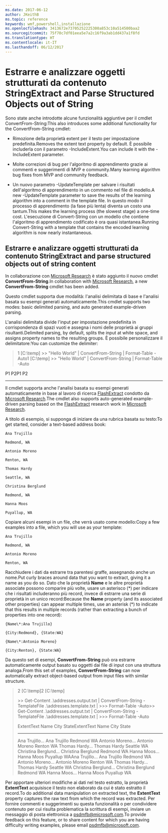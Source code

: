 ```yaml
---
ms.date: 2017-06-12
author: JKeithB
ms.topic: reference
keywords: wmf,powershell,installazione
ms.openlocfilehash: 3413672e73705252225300a853c10a514500baa2
ms.sourcegitcommit: 75f70c7df01eea5e7a2c16f9a3ab1dd437a1f8fd
ms.translationtype: HT
ms.contentlocale: it-IT
ms.lasthandoff: 06/12/2017
---
```

# <a name="extract-and-parse-structured-objects-out-of-string"></a><span data-ttu-id="c1950-102">Estrarre e analizzare oggetti strutturati da contenuto String</span><span class="sxs-lookup"><span data-stu-id="c1950-102">Extract and Parse Structured Objects out of String</span></span>
<span data-ttu-id="c1950-103">Sono state anche introdotte alcune funzionalità aggiuntive per il cmdlet ConvertFrom-String:</span><span class="sxs-lookup"><span data-stu-id="c1950-103">This also introduces some additional functionality for the ConvertFrom-String cmdlet:</span></span>

-   <span data-ttu-id="c1950-104">Rimozione della proprietà extent per il testo per impostazione predefinita.</span><span class="sxs-lookup"><span data-stu-id="c1950-104">Removes the extent text property by default.</span></span> <span data-ttu-id="c1950-105">È possibile includerla con il parametro -IncludeExtent.</span><span class="sxs-lookup"><span data-stu-id="c1950-105">You can include it with the -IncludeExtent parameter.</span></span>

-   <span data-ttu-id="c1950-106">Molte correzioni di bug per l'algoritmo di apprendimento grazie ai commenti e suggerimenti di MVP e community.</span><span class="sxs-lookup"><span data-stu-id="c1950-106">Many learning algorithm bug fixes from MVP and community feedback.</span></span>

-   <span data-ttu-id="c1950-107">Un nuovo parametro -UpdateTemplate per salvare i risultati dell'algoritmo di apprendimento in un commento nel file di modello.</span><span class="sxs-lookup"><span data-stu-id="c1950-107">A new -UpdateTemplate parameter to save the results of the learning algorithm into a comment in the template file.</span></span> <span data-ttu-id="c1950-108">In questo modo il processo di apprendimento (la fase più lenta) diventa un costo una tantum.</span><span class="sxs-lookup"><span data-stu-id="c1950-108">This makes the learning process (the slowest stage) a one-time cost.</span></span> <span data-ttu-id="c1950-109">L'esecuzione di Convert-String con un modello che contiene l'algoritmo di apprendimento codificato è ora quasi istantanea.</span><span class="sxs-lookup"><span data-stu-id="c1950-109">Running Convert-String with a template that contains the encoded learning algorithm is now nearly instantaneous.</span></span>


<a name="extract-and-parse-structured-objects-out-of-string-content"></a><span data-ttu-id="c1950-110">Estrarre e analizzare oggetti strutturati da contenuto String</span><span class="sxs-lookup"><span data-stu-id="c1950-110">Extract and parse structured objects out of string content</span></span>
----------------------------------------------------------

<span data-ttu-id="c1950-111">In collaborazione con [Microsoft Research](http://research.microsoft.com/) è stato aggiunto il nuovo cmdlet **ConvertFrom-String**.</span><span class="sxs-lookup"><span data-stu-id="c1950-111">In collaboration with [Microsoft Research](http://research.microsoft.com/), a new **ConvertFrom-String** cmdlet has been added.</span></span>

<span data-ttu-id="c1950-112">Questo cmdlet supporta due modalità: l'analisi delimitata di base e l'analisi basata su esempi generati automaticamente.</span><span class="sxs-lookup"><span data-stu-id="c1950-112">This cmdlet supports two modes: basic delimited parsing, and auto generated example-driven parsing.</span></span>

<span data-ttu-id="c1950-113">L'analisi delimitata divide l'input per impostazione predefinita in corrispondenza di spazi vuoti e assegna i nomi delle proprietà ai gruppi risultanti.</span><span class="sxs-lookup"><span data-stu-id="c1950-113">Delimited parsing, by default, splits the input at white space, and assigns property names to the resulting groups.</span></span> <span data-ttu-id="c1950-114">È possibile personalizzare il delimitatore:</span><span class="sxs-lookup"><span data-stu-id="c1950-114">You can customize the delimiter:</span></span>

> <span data-ttu-id="c1950-115">1 \[C:\\temp\] &gt;&gt; "Hello World" | ConvertFrom-String | Format-Table -Auto</span><span class="sxs-lookup"><span data-stu-id="c1950-115">1 \[C:\\temp\] &gt;&gt; "Hello World" | ConvertFrom-String | Format-Table -Auto</span></span>

<span data-ttu-id="c1950-116">P1    P2</span><span class="sxs-lookup"><span data-stu-id="c1950-116">P1    P2</span></span>
--    --

<span data-ttu-id="c1950-117">Il cmdlet supporta anche l'analisi basata su esempi generati automaticamente in base al lavoro di ricerca [FlashExtract](http://research.microsoft.com/en-us/um/people/sumitg/flashextract.html) condotto da [Microsoft Research](http://research.microsoft.com).</span><span class="sxs-lookup"><span data-stu-id="c1950-117">The cmdlet also supports auto-generated example-driven parsing based on the [FlashExtract](http://research.microsoft.com/en-us/um/people/sumitg/flashextract.html) research work in [Microsoft Research](http://research.microsoft.com).</span></span>

<span data-ttu-id="c1950-118">A titolo di esempio, si supponga di iniziare da una rubrica basata su testo:</span><span class="sxs-lookup"><span data-stu-id="c1950-118">To get started, consider a text-based address book:</span></span>

    Ana Trujillo

    Redmond, WA

    Antonio Moreno

    Renton, WA

    Thomas Hardy

    Seattle, WA

    Christina Berglund

    Redmond, WA

    Hanna Moos

    Puyallup, WA

<span data-ttu-id="c1950-119">Copiare alcuni esempi in un file, che verrà usato come modello:</span><span class="sxs-lookup"><span data-stu-id="c1950-119">Copy a few examples into a file, which you will use as your template:</span></span>

    Ana Trujillo

    Redmond, WA

    Antonio Moreno

    Renton, WA

   

<span data-ttu-id="c1950-120">Racchiudere i dati da estrarre tra parentesi graffe, assegnando anche un nome.</span><span class="sxs-lookup"><span data-stu-id="c1950-120">Put curly braces around data that you want to extract, giving it a name as you do so.</span></span> <span data-ttu-id="c1950-121">Dato che la proprietà **Name** e le altre proprietà associate possono comparire più volte, usare un asterisco (\*) per indicare che i risultati includeranno più record, invece di estrarre una serie di proprietà in un unico record:</span><span class="sxs-lookup"><span data-stu-id="c1950-121">Because the **Name** property (and its associated other properties) can appear multiple times, use an asterisk (\*) to indicate that this results in multiple records (rather than extracting a bunch of properties into one record):</span></span>

    {Name\*:Ana Trujillo}

    {City:Redmond}, {State:WA}

    {Name\*:Antonio Moreno}

    {City:Renton}, {State:WA}

<span data-ttu-id="c1950-122">Da questo set di esempi, **ConvertFrom-String** può ora estrarre automaticamente output basato su oggetti dai file di input con una struttura analoga.</span><span class="sxs-lookup"><span data-stu-id="c1950-122">From this set of examples, **ConvertFrom-String** can now automatically extract object-based output from input files with similar structure.</span></span>

> <span data-ttu-id="c1950-123">2 \[C:\\temp\]</span><span class="sxs-lookup"><span data-stu-id="c1950-123">2 \[C:\\temp\]</span></span>
>
> <span data-ttu-id="c1950-124">&gt;&gt; Get-Content .\\addresses.output.txt | ConvertFrom-String -TemplateFile .\\addresses.template.txt | &gt;&gt;&gt; Format-Table -Auto</span><span class="sxs-lookup"><span data-stu-id="c1950-124">&gt;&gt; Get-Content .\\addresses.output.txt | ConvertFrom-String -TemplateFile .\\addresses.template.txt | &gt;&gt;&gt; Format-Table -Auto</span></span>
>
> <span data-ttu-id="c1950-125">ExtentText                     Name               City     State</span><span class="sxs-lookup"><span data-stu-id="c1950-125">ExtentText                     Name               City     State</span></span>
> ----------                     ----               ----     -----
> <span data-ttu-id="c1950-126">Ana Trujillo...                Ana Trujillo       Redmond  WA Antonio Moreno...              Antonio Moreno     Renton   WA Thomas Hardy...                Thomas Hardy       Seattle  WA Christina Berglund...          Christina Berglund Redmond  WA Hanna Moos...                  Hanna Moos         Puyallup WA</span><span class="sxs-lookup"><span data-stu-id="c1950-126">Ana Trujillo...                Ana Trujillo       Redmond  WA Antonio Moreno...              Antonio Moreno     Renton   WA Thomas Hardy...                Thomas Hardy       Seattle  WA Christina Berglund...          Christina Berglund Redmond  WA Hanna Moos...                  Hanna Moos         Puyallup WA</span></span>

<span data-ttu-id="c1950-127">Per apportare ulteriori modifiche ai dati nel testo estratto, la proprietà **ExtentText** acquisisce il testo non elaborato da cui è stato estratto il record.</span><span class="sxs-lookup"><span data-stu-id="c1950-127">To do additional data manipulation on extracted text, the **ExtentText** property captures the raw text from which the record was extracted.</span></span> <span data-ttu-id="c1950-128">Per fornire commenti e suggerimenti su questa funzionalità o per condividere contenuto per cui risulta problematica la scrittura di esempi, inviare un messaggio di posta elettronica a <psdmfb@microsoft.com>.</span><span class="sxs-lookup"><span data-stu-id="c1950-128">To provide feedback on this feature, or to share content for which you are having difficulty writing examples, please email <psdmfb@microsoft.com>.</span></span>

